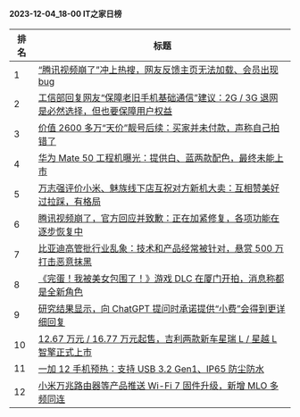 #### 2023-12-04_18-00  IT之家日榜

| 排名 | 标题|
| --- | ---|
| 1 | [“腾讯视频崩了”冲上热搜，网友反馈主页无法加载、会员出现 bug](https://www.ithome.com/0/736/748.htm) |
| 2 | [工信部回复网友“保障老旧手机基础通信”建议：2G / 3G 退网是必然选择，但也要保障用户权益](https://www.ithome.com/0/736/756.htm) |
| 3 | [价值 2600 多万“天价”靓号后续：买家并未付款，声称自己拍错了](https://www.ithome.com/0/736/757.htm) |
| 4 | [华为 Mate 50 工程机曝光：提供白、蓝两款配色，最终未能上市](https://www.ithome.com/0/736/776.htm) |
| 5 | [万志强评价小米、魅族线下店互祝对方新机大卖：互相赞美好过拉踩，有格局](https://www.ithome.com/0/736/767.htm) |
| 6 | [腾讯视频崩了，官方回应并致歉：正在加紧修复，各项功能在逐步恢复中](https://www.ithome.com/0/736/752.htm) |
| 7 | [比亚迪高管批行业乱象：技术和产品经常被针对，悬赏 500 万打击恶意抹黑](https://www.ithome.com/0/736/763.htm) |
| 8 | [《完蛋！我被美女包围了！》游戏 DLC 在厦门开拍，消息称都是全新角色](https://www.ithome.com/0/736/802.htm) |
| 9 | [研究结果显示，向 ChatGPT 提问时承诺提供“小费”会得到更详细回复](https://www.ithome.com/0/736/733.htm) |
| 10 | [12.67 万元 / 16.77 万元起售，吉利两款新车星瑞 L / 星越 L 智擎正式上市](https://www.ithome.com/0/736/750.htm) |
| 11 | [一加 12 手机预热：支持 USB 3.2 Gen1、IP65 防尘防水](https://www.ithome.com/0/736/769.htm) |
| 12 | [小米万兆路由器等产品推送 Wi-Fi 7 固件升级，新增 MLO 多频同连](https://www.ithome.com/0/736/765.htm) |
